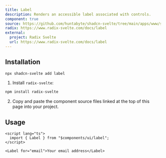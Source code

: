 ```yaml
---
title: Label
description: Renders an accessible label associated with controls.
component: true
source: https://github.com/huntabyte/shadcn-svelte/tree/main/apps/www/src/lib/components/ui/label
radix: https://www.radix-svelte.com/docs/label
external:
  project: Radix Svelte
  url: https://www.radix-svelte.com/docs/label
---
```


<script>
  import { LabelDemo, ComponentExample, ManualInstall } from '$lib/components/docs';
</script>

<ComponentExample src="src/lib/components/docs/examples/label/LabelDemo.svelte">

<div slot="example">
<LabelDemo />
</div>

</ComponentExample>

## Installation

```bash
npx shadcn-svelte add label
```

<ManualInstall>

1. Install `radix-svelte`:

```bash
npm install radix-svelte
```

2. Copy and paste the component source files linked at the top of this page into your project.

</ManualInstall>

## Usage

```svelte
<script lang="ts">
  import { Label } from "$components/ui/label";
</script>
```

```svelte
<Label for="email">Your email address</Label>
```

